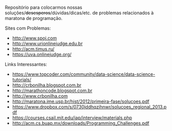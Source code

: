 Repositório para colocarmos nossas soluções/~~desesperos~~/dúvidas/dicas/etc. de problemas relacionados à maratona de programação.

Sites com Problemas:

- http://www.spoj.com
- http://www.urionlinejudge.edu.br
- http://acm.timus.ru/
- https://uva.onlinejudge.org/

Links Interessantes:

- https://www.topcoder.com/community/data-science/data-science-tutorials/
- http://crbonilha.blogspot.com.br
- http://marathoncode.blogspot.com.br
- http://www.crbonilha.com
- http://maratona.ime.usp.br/hist/2012/primeira-fase/solucoes.pdf
- https://www.dropbox.com/s/0730jddhqzihnwr/solucoes_regional_2013.pdf
- https://courses.csail.mit.edu/iap/interview/materials.php
- http://acm.cs.buap.mx/downloads/Programming_Challenges.pdf

